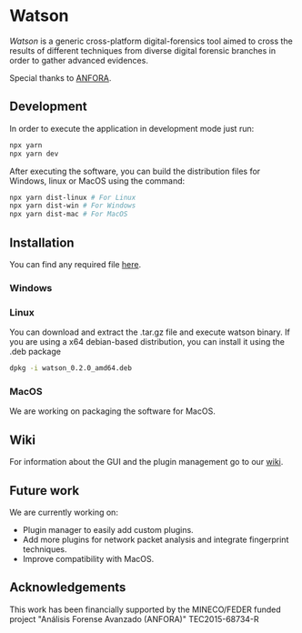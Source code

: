 # Watson 
*Watson* is a generic cross-platform digital-forensics tool aimed to cross the 
results of different techniques from diverse digital forensic branches in order
to gather advanced evidences.

Special thanks to [ANFORA](#ANFORA).


## Development

In order to execute the application in development mode just run:

```bash
npx yarn
npx yarn dev
```

After executing the software, you can build the distribution files for Windows,
linux or MacOS using the command:

```bash
npx yarn dist-linux # For Linux
npx yarn dist-win # For Windows
npx yarn dist-mac # For MacOS
```

## Installation

You can find any required file [here](https://github.com/Img-Spy/watson/releases).

### Windows



### Linux

You can download and extract the .tar.gz file and execute watson binary. If
you are using a x64 debian-based distribution, you can install it using the .deb
package

```bash
dpkg -i watson_0.2.0_amd64.deb
```

### MacOS

We are working on packaging the software for MacOS.

## Wiki
For information about the GUI and the plugin management go to our
[wiki](https://github.com/Img-Spy/watson/wiki).

## Future work

We are currently working on:

* Plugin manager to easily add custom plugins.
* Add more plugins for network packet analysis and integrate fingerprint techniques.
* Improve compatibility with MacOS.

## Acknowledgements

This work has been financially supported by the MINECO/FEDER funded project 
"Análisis Forense Avanzado (ANFORA)" TEC2015-68734-R
